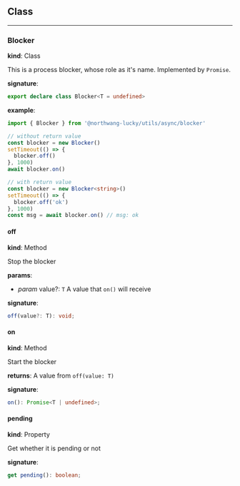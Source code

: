 

## Class

---

### Blocker

**kind**: Class

This is a process blocker, whose role as it's name. Implemented by `Promise`.

**signature**:

```ts
export declare class Blocker<T = undefined> 
```

**example**: 
```ts
import { Blocker } from '@northwang-lucky/utils/async/blocker'

// without return value
const blocker = new Blocker()
setTimeout(() => {
  blocker.off()
}, 1000)
await blocker.on()

// with return value
const blocker = new Blocker<string>()
setTimeout(() => {
  blocker.off('ok')
}, 1000)
const msg = await blocker.on() // msg: ok
```

#### off

**kind**: Method

Stop the blocker

**params**:

- *param* value?: `T` A value that `on()` will receive

**signature**:

```ts
off(value?: T): void;
```

#### on

**kind**: Method

Start the blocker

**returns**:  A value from `off(value: T)`

**signature**:

```ts
on(): Promise<T | undefined>;
```

#### pending

**kind**: Property

Get whether it is pending or not

**signature**:

```ts
get pending(): boolean;
```



